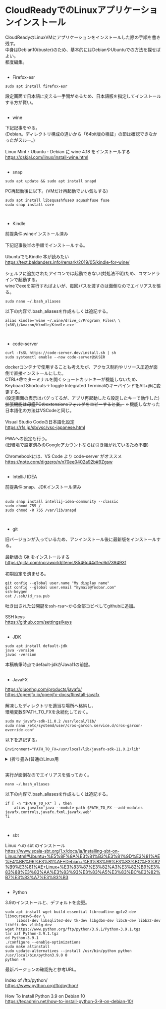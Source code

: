 # CloudReadyでのLinuxアプリケーションインストール
CloudReadyのLinuxVMにアプリケーションをインストールした際の手順を書き残す。  
中身はDebian10(buster)のため、基本的にはDebianやUbuntuでの方法を探せばよい。  
都度編集。  
<br>

- Firefox-esr  

~~~
sudo apt install firefox-esr  
~~~

設定画面で日本語に変える一手間があるため、日本語版を指定してインストールする方が賢い。  
<br>

- wine  

下記記事をやる。  
(Debian。ディレクトリ構成の違いから「64bit版の検証」の節は確認できなかったがスルー。)  
<br>
Linux Mint・Ubuntu・Debian に wine 4.18 をインストールする  
https://dskjal.com/linux/install-wine.html  
<br>

- snap  

~~~
sudo apt update && sudo apt install snapd
~~~  
PC再起動後に以下。(VMだけ再起動でいい気もする)  
~~~
sudo apt install libsquashfuse0 squashfuse fuse
sudo snap install core
~~~  
<br>

- Kindle  

前提条件:wineインストール済み  
<br>
下記記事後半の手順でインストールする。  
<br>
UbuntuでもKindle 本が読みたい  
https://text.baldanders.info/remark/2019/05/kindle-for-wine/  
<br>
シェルフに追加されたアイコンでは起動できない(対処法不明)ため、コマンドラインで起動する。  
wineでexeを実行すればよいが、毎回パスを渡すのは面倒なのでエイリアスを張る。  

~~~
sudo nano ~/.bash_aliases
~~~  

以下の内容で.bash_aliasesを作成もしくは追記する。  

~~~
alias kindle='wine ~/.wine/drive_c/Program\ Files\ \(x86\)/Amazon/Kindle/Kindle.exe'
~~~
<br>

- code-server  

~~~
curl -fsSL https://code-server.dev/install.sh | sh  
sudo systemctl enable --now code-server@$USER  
~~~

dockerコンテナで使用することも考えたが、アクセス制約やリソース圧迫が面倒で直接インストールにした。  
CTRL+@でターミナルを開くショートカットキーが機能しないため、  
Keyboard Shortcuts→Toggle Integrated TerminalのキーバインドをAlt+@に変更する。  
(設定画面の表示はバグってるが、アプリ再起動したら設定したキーで動作した)  
~~拡張機能は母艦PCのextensionsフォルダをコピーすると楽。~~ ←機能しなかった  
日本語化の方法はVSCodeと同じ。  
<br>
Visual Studio Codeの日本語化設定  
https://rfs.jp/sb/vsc/vsc-japanese.html  
<br>
PWAへの設定も行う。  
(旧環境で設定済みのGoogleアカウントならば引き継がれているため不要)  
<br>
Chromebookには、VS Code より code-server がオススメ  
https://note.com/digzero/n/n70ee0402a92b#9Zgsw  
<br>

- IntelliJ IDEA  

前提条件:snap、JDKインストール済み  
<br>
~~~
sudo snap install intellij-idea-community --classic  
sudo chmod 755 /  
sudo chmod -R 755 /var/lib/snapd  
~~~  
<br>

- git  

旧バージョンが入っているため、アンインストール後に最新版をインストールする。  
<br>
最新版の Git をインストールする  
https://qiita.com/noraworld/items/8546c44d1ec6d739493f  
<br>
初期設定を済ませる。  
~~~
git config --global user.name "My display name"  
git config --global user.email "mymail@foobar.com"  
ssh-keygen  
cat /.ssh/id_rsa.pub
~~~
吐き出された公開鍵をssh-rsa～から全部コピペしてgithubに追加。  
<br>
SSH keys  
https://github.com/settings/keys  
<br>
- JDK  

~~~
sudo apt install default-jdk  
java -version  
javac -version  
~~~
本稿執筆時点でdefault-jdkがJava11の前提。  
<br>

- JavaFX  

https://gluonhq.com/products/javafx/  
https://openjfx.io/openjfx-docs/#install-javafx  
<br>
解凍したディレクトリを適当な場所へ格納し、  
環境変数$PATH_TO_FXを永続化しておく。  
~~~
sudo mv javafx-sdk-11.0.2 /usr/local/lib/  
sudo nano /etc/systemd/user/cros-garcon.service.d/cros-garcon-override.conf   
~~~
以下を追記する。  
~~~
Environment="PATH_TO_FX=/usr/local/lib/javafx-sdk-11.0.2/lib"
~~~

<details>  
<summary>(折り畳み)普通のLinux用</summary>
<br>
.profileに環境変数を設定。  
<br>
  
~~~
nano ~/.profile  
~~~
~~~
# here my settings
if [ -d "/usr/local/lib/javafx-sdk-11.0.2/lib" ] ; then
    PATH_TO_FX="/usr/local/lib/javafx-sdk-11.0.2/lib"
fi
~~~  
<br>    
―――折り畳みここまで―――  

</details>
<br>
  
実行が面倒なのでエイリアスを張っておく。  
~~~
nano ~/.bash_aliases  
~~~
以下の内容で.bash_aliasesを作成もしくは追記する。  
~~~
if [ -n "$PATH_TO_FX" ] ; then
    alias javafx='java --module-path $PATH_TO_FX --add-modules javafx.controls,javafx.fxml,javafx.web'
fi

~~~
<br>

- sbt  

Linux への sbt のインストール  
https://www.scala-sbt.org/1.x/docs/ja/Installing-sbt-on-Linux.html#Ubuntu+%E5%8F%8A%E3%81%B3%E3%81%9D%E3%81%AE%E4%BB%96%E3%81%AE+Debian+%E3%83%99%E3%83%BC%E3%82%B9%E3%81%AE+Linux+%E3%83%87%E3%82%A3%E3%82%B9%E3%83%88%E3%83%AA%E3%83%93%E3%83%A5%E3%83%BC%E3%82%B7%E3%83%A7%E3%83%B3  
<br>

- Python  

3.9のインストールと、デフォルトを変更。  
~~~
sudo apt install wget build-essential libreadline-gplv2-dev libncursesw5-dev \
     libssl-dev libsqlite3-dev tk-dev libgdbm-dev libc6-dev libbz2-dev libffi-dev zlib1g-dev  
wget https://www.python.org/ftp/python/3.9.1/Python-3.9.1.tgz  
tar xzf Python-3.9.1.tgz  
cd Python-3.9.1  
./configure --enable-optimizations  
sudo make altinstall  
sudo update-alternatives --install /usr/bin/python python /usr/local/bin/python3.9.0 0  
python -V
~~~
最新バージョンの確認先と参考URL。  
<br>
Index of /ftp/python/  
https://www.python.org/ftp/python/  
<br>
How To Install Python 3.9 on Debian 10  
https://tecadmin.net/how-to-install-python-3-9-on-debian-10/  
<br>
